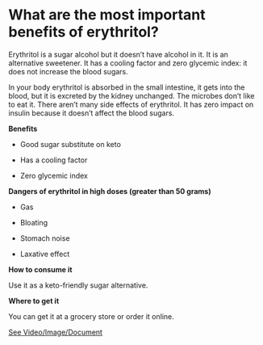 # What are the most important benefits of erythritol?

Erythritol is a sugar alcohol but it doesn’t have alcohol in it. It is an alternative sweetener. It has a cooling factor and zero glycemic index: it does not increase the blood sugars.

In your body erythritol is absorbed in the small intestine, it gets into the blood, but it is excreted by the kidney unchanged. The microbes don’t like to eat it. There aren’t many side effects of erythritol. It has zero impact on insulin because it doesn’t affect the blood sugars.

**Benefits**

- Good sugar substitute on keto

- Has a cooling factor

- Zero glycemic index

**Dangers of erythritol in high doses (greater than 50 grams)**

- Gas

- Bloating

- Stomach noise

- Laxative effect

**How to consume it**

Use it as a keto-friendly sugar alternative.

**Where to get it**

You can get it at a grocery store or order it online.

 [See Video/Image/Document](https://hls-player.drberg.com/asset?path=migrated-assets/dangers-and-benefits-of-erythritol)